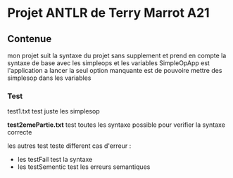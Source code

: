 # Projet ANTLR de Terry Marrot A21
## Contenue
mon projet suit la syntaxe du projet sans supplement et prend en compte 
la syntaxe de base avec les simpleops et les variables 
SimpleOpApp est l'application a lancer
la seul option manquante est de pouvoire mettre des simplesop dans les variables 
### Test
test1.txt test juste les simplesop

**test2emePartie.txt** test toutes les syntaxe possible pour verifier la syntaxe correcte 

les autres test teste different cas d'erreur :
- les testFail test la syntaxe 
- les testSementic test les erreurs semantiques